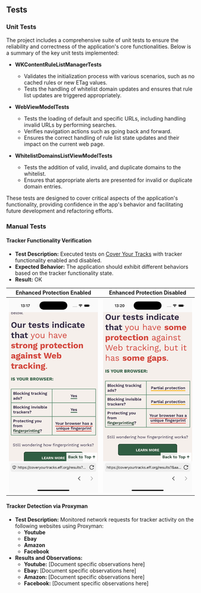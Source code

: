 ## Tests

### Unit Tests
The project includes a comprehensive suite of unit tests to ensure the reliability and correctness of the application's core functionalities. Below is a summary of the key unit tests implemented:

- **WKContentRuleListManagerTests**
  - Validates the initialization process with various scenarios, such as no cached rules or new ETag values.
  - Tests the handling of whitelist domain updates and ensures that rule list updates are triggered appropriately.

- **WebViewModelTests**
  - Tests the loading of default and specific URLs, including handling invalid URLs by performing searches.
  - Verifies navigation actions such as going back and forward.
  - Ensures the correct handling of rule list state updates and their impact on the current web page.

- **WhitelistDomainsListViewModelTests**
  - Tests the addition of valid, invalid, and duplicate domains to the whitelist.
  - Ensures that appropriate alerts are presented for invalid or duplicate domain entries.

These tests are designed to cover critical aspects of the application's functionality, providing confidence in the app's behavior and facilitating future development and refactoring efforts.

### Manual Tests

#### Tracker Functionality Verification
- **Test Description:** Executed tests on [Cover Your Tracks](https://coveryourtracks.eff.org/) with tracker functionality enabled and disabled.
- **Expected Behavior:** The application should exhibit different behaviors based on the tracker functionality state.
- **Result:** OK


| Enhanced Protection Enabled | Enhanced Protection Disabled |
|--------|------------|
| ![Enhanced Protection On](images/cover_your_tracks_test_enchanced_protection_on.png) | ![Enhanced Protection Off](images/cover_your_tracks_test_enchanced_protection_off.png) |

#### Tracker Detection via Proxyman
- **Test Description:** Monitored network requests for tracker activity on the following websites using Proxyman:
  - **Youtube**
  - **Ebay**
  - **Amazon**
  - **Facebook**
- **Results and Observations:**
  - **Youtube:** [Document specific observations here]
  - **Ebay:** [Document specific observations here]
  - **Amazon:** [Document specific observations here]
  - **Facebook:** [Document specific observations here] 